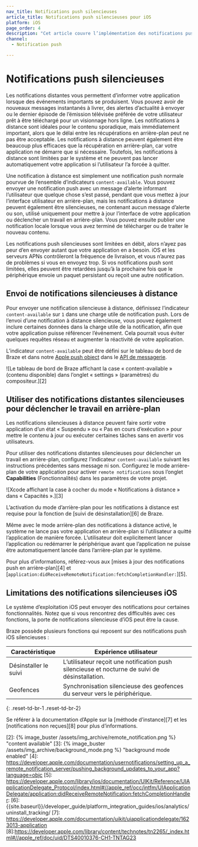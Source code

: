 ```yaml
---
nav_title: Notifications push silencieuses
article_title: Notifications push silencieuses pour iOS
platform: iOS
page_order: 4
description: "Cet article couvre l’implémentation des notifications push silencieuses dans votre application iOS."
channel:
  - Notification push

---
```


# Notifications push silencieuses

Les notifications distantes vous permettent d’informer votre application lorsque des événements importants se produisent. Vous pouvez avoir de nouveaux messages instantanés à livrer, des alertes d’actualité à envoyer ou le dernier épisode de l’émission télévisée préférée de votre utilisateur prêt à être téléchargé pour un visionnage hors ligne. Les notifications à distance sont idéales pour le contenu sporadique, mais immédiatement important, alors que le délai entre les récupérations en arrière-plan peut ne pas être acceptable. Les notifications à distance peuvent également être beaucoup plus efficaces que la récupération en arrière-plan, car votre application ne démarre que si nécessaire. Toutefois, les notifications à distance sont limitées par le système et ne peuvent pas lancer automatiquement votre application si l’utilisateur l’a forcée à quitter.

Une notification à distance est simplement une notification push normale pourvue de l’ensemble d’indicateurs `content-available`. Vous pouvez envoyer une notification push avec un message d’alerte informant l’utilisateur que quelque chose s’est passé, pendant que vous mettez à jour l’interface utilisateur en arrière-plan, mais les notifications à distance peuvent également être silencieuses, ne contenant aucun message d’alerte ou son, utilisé uniquement pour mettre à jour l’interface de votre application ou déclencher un travail en arrière-plan. Vous pouvez ensuite publier une notification locale lorsque vous avez terminé de télécharger ou de traiter le nouveau contenu.

Les notifications push silencieuses sont limitées en débit, alors n’ayez pas peur d’en envoyer autant que votre application en a besoin. iOS et les serveurs APNs contrôleront la fréquence de livraison, et vous n’aurez pas de problèmes si vous en envoyez trop. Si vos notifications push sont limitées, elles peuvent être retardées jusqu’à la prochaine fois que le périphérique envoie un paquet persistant ou reçoit une autre notification.

## Envoi de notifications silencieuses à distance

Pour envoyer une notification silencieuse à distance, définissez l’indicateur `content-available` sur `1` dans une charge utile de notification push. Lors de l’envoi d’une notification à distance silencieuse, vous pouvez également inclure certaines données dans la charge utile de la notification, afin que votre application puisse référencer l’événement. Cela pourrait vous éviter quelques requêtes réseau et augmenter la réactivité de votre application.

L’indicateur `content-available` peut être défini sur le tableau de bord de Braze et dans notre [Apple push object]({{site.baseurl}}/api/objects_filters/messaging/apple_object/) dans le [API de messagerie][1].

![Le tableau de bord de Braze affichant la case « content-available » (contenu disponible) dans l’onglet « settings » (paramètres) du compositeur.][2]

## Utiliser des notifications distantes silencieuses pour déclencher le travail en arrière-plan

Les notifications silencieuses à distance peuvent faire sortir votre application d’un état « Suspendu » ou « Pas en cours d’exécution » pour mettre le contenu à jour ou exécuter certaines tâches sans en avertir vos utilisateurs. 

Pour utiliser des notifications distantes silencieuses pour déclencher un travail en arrière-plan, configurez l’indicateur `content-available` suivant les instructions précédentes sans message ni son. Configurez le mode arrière-plan de votre application pour activer `remote notifications` sous l’onglet **Capabilities** (Fonctionnalités) dans les paramètres de votre projet.

![Xcode affichant la case à cocher du mode « Notifications à distance » dans « Capacités ».][3]

L’activation du mode d’arrière-plan pour les notifications à distance est requise pour la fonction de [suivi de désinstallation][6] de Braze.

Même avec le mode arrière-plan des notifications à distance activé, le système ne lance pas votre application en arrière-plan si l’utilisateur a quitté l’application de manière forcée. L’utilisateur doit explicitement lancer l’application ou redémarrer le périphérique avant que l’application ne puisse être automatiquement lancée dans l’arrière-plan par le système.

Pour plus d’informations, référez-vous aux [mises à jour des notifications push en arrière-plan][4] et [`application:didReceiveRemoteNotification:fetchCompletionHandler:`][5].

## Limitations des notifications silencieuses iOS

Le système d’exploitation iOS peut envoyer des notifications pour certaines fonctionnalités. Notez que si vous rencontrez des difficultés avec ces fonctions, la porte de notifications silencieuse d’iOS peut être la cause.

Braze possède plusieurs fonctions qui reposent sur des notifications push iOS silencieuses :

|Caractéristique|Expérience utilisateur|
|---|---|
|Désinstaller le suivi | L’utilisateur reçoit une notification push silencieuse et nocturne de suivi de désinstallation.|
|Geofences | Synchronisation silencieuse des geofences du serveur vers le périphérique.|
{: .reset-td-br-1 .reset-td-br-2}

Se référer à la documentation d’Apple sur la [méthode d’instance][7] et les [notifications non reçues][8] pour plus d’informations.

[1]: {{site.baseurl}}/api/endpoints/messaging/
[2]: {% image_buster /assets/img_archive/remote_notification.png %} "content available"
[3]: {% image_buster /assets/img_archive/background_mode.png %} "background mode enabled"
[4]: https://developer.apple.com/documentation/usernotifications/setting_up_a_remote_notification_server/pushing_background_updates_to_your_app?language=objc
[5]: https://developer.apple.com/library/ios/documentation/UIKit/Reference/UIApplicationDelegate_Protocol/index.html#//apple_ref/occ/intfm/UIApplicationDelegate/application:didReceiveRemoteNotification:fetchCompletionHandler:
[6]: {{site.baseurl}}/developer_guide/platform_integration_guides/ios/analytics/uninstall_tracking/
[7]: https://developer.apple.com/documentation/uikit/uiapplicationdelegate/1623013-application
[8]:https://developer.apple.com/library/content/technotes/tn2265/_index.html#//apple_ref/doc/uid/DTS40010376-CH1-TNTAG23